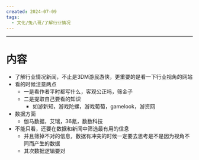 ```yaml
---
created: 2024-07-09
tags:
  - 文化/兔八哥/了解行业情况
---
```

---
# 内容

- 了解行业情况新闻，不止是3DM游民游侠，更重要的是看一下行业视角的网站
- 看的时候注意两点
	- 一是看作者平时都写什么，客观公正吗，筛金子
	- 二是提取自己要看的知识
		- 如游新知，游戏陀螺，游戏葡萄，gamelook，游资网
- 数据方面
	- 伽马数据，艾瑞，36氪，数数科技
- 不能只看，还要在数据和新闻中筛选最有用的信息
	- 并且筛掉不对的信息，数据有冲突的时候一定要去思考是不是因为视角不同而产生的数据
	- 其次数据逻辑要对
